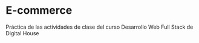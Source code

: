 # E-commerce
Práctica de las actividades de clase del curso Desarrollo Web Full Stack de Digital House

